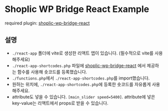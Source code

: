 # Shoplic WP Bridge React Example

required plugin: [shoplic-wp-bridge-react](https://gitlab.com/byeongin_shoplic/shoplic-wp-bridge-react)

## 설명
- `./react-app` 폴더에 vite로 생성한 리액트 앱이 있습니다. (필수적으로 vite를 사용해주세요)
- `./react-app-shortcodes.php` 파일에 [shoplic-wp-bridge-react](https://gitlab.com/byeongin_shoplic/shoplic-wp-bridge-react) 에서 제공하는 함수를 사용해 숏코드를 등록했습니다.
- `./functions.php`에서 `./react-app-shortcodes.php`를 import했습니다.
- 원하는 위치에, `./react-app-shortcodes.php`에 등록한 숏코드를 자유롭게 사용해주세요.
- attribute도 넣을 수 있습니다. `[main_slider speed=5400]`. attribute에 넣은 key-value는 리액트에서 props로 받을 수 있습니다.